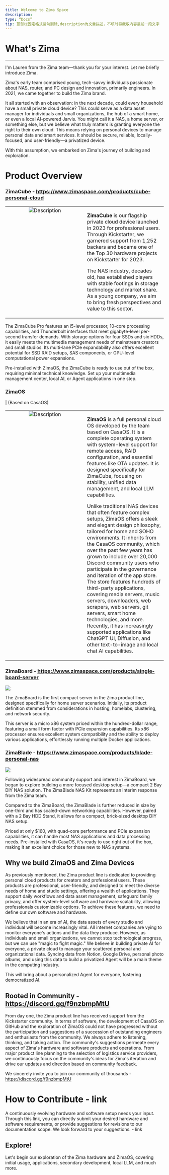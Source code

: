```yaml
---
title: Welcome to Zima Space
description:
type: “Docs”
tip: 顶部栏固定格式请勿删除,description为文章描述，不填时将截取内容最前一段文字
---
```

# What's Zima
-----------

I'm Lauren from the Zima team—thank you for your interest. Let me briefly introduce Zima.

  

Zima's early team comprised young, tech-savvy individuals passionate about NAS, router, and PC design and innovation, primarily engineers. In 2021, we came together to build the Zima brand.

  

It all started with an observation: in the next decade, could every household have a small private cloud device? This could serve as a data asset manager for individuals and small organizations, the hub of a smart home, or even a local AI-powered Jarvis. You might call it a NAS, a home server, or something else, but we believe what truly matters is granting everyone the right to their own cloud. This means relying on personal devices to manage personal data and smart services. It should be secure, reliable, locally-focused, and user-friendly—a privatized device.

  

With this assumption, we embarked on Zima's journey of building and exploration.

  

# Product Overview

### ZimaCube - https://www.zimaspace.com/products/cube-personal-cloud
<table style="width:100%; table-layout: fixed;">
  <tr>
    <td style="width:50%; text-align:center; vertical-align:top;">
      <img src="https://manage.icewhale.io/api/static/docs/1726730281869_copyImage.png" alt="Description" style="max-width:100%; height:auto;">
    </td>
    <td style="width:50%; text-align:left; vertical-align:top;">
      <p><strong>ZimaCube</strong> is our flagship private cloud device launched in 2023 for professional users. Through Kickstarter, we garnered support from 1,252 backers and became one of the Top 30 hardware projects on Kickstarter for 2023.</p>
      <p>The NAS industry, decades old, has established players with stable footings in storage technology and market share. As a young company, we aim to bring fresh perspectives and value to this sector.</p>
    </td>
  </tr>
</table>

The ZimaCube Pro features an i5-level processor, 10-core processing capabilities, and Thunderbolt interfaces that meet gigabyte-level per-second transfer demands. With storage options for four SSDs and six HDDs, it easily meets the multimedia management needs of mainstream creators and small studios. Its multi-lane PCIe expandability also offers excellent potential for SSD RAID setups, SAS components, or GPU-level computational power expansions.

  

Pre-installed with ZimaOS, the ZimaCube is ready to use out of the box, requiring minimal technical knowledge. Set up your multimedia management center, local AI, or Agent applications in one step.
  
### ZimaOS
| (Based on CasaOS)

<table style="width:100%; table-layout: fixed;">
  <tr>
    <td style="width:50%; text-align:center; vertical-align:top;">
      <img src="https://manage.icewhale.io/api/static/docs/1726730281869_copyImage.png" alt="Description" style="max-width:100%; height:auto;">
    </td>
    <td style="width:50%; text-align:left; vertical-align:top;">
      <p><strong>ZimaOS</strong> is a full personal cloud OS developed by the team based on CasaOS. It is a complete operating system with system-level support for remote access, RAID configuration, and essential features like OTA updates. It is designed specifically for ZimaCube, focusing on stability, unified data management, and local LLM capabilities.</p>
      <p>Unlike traditional NAS devices that often feature complex setups, ZimaOS offers a sleek and elegant design philosophy, tailored for home and SOHO environments. It inherits from the CasaOS community, which over the past few years has grown to include over 20,000 Discord community users who participate in the governance and iteration of the app store. The store features hundreds of third-party applications, covering media servers, music servers, downloaders, web scrapers, web servers, git servers, smart home technologies, and more. Recently, it has increasingly supported applications like ChatGPT UI, Diffusion, and other text-to-image and local chat AI capabilities.</p>
    </td>
  </tr>
</table>


  
### ZimaBoard - https://www.zimaspace.com/products/single-board-server

![](https://manage.icewhale.io/api/static/docs/1726730283238_copyImage.jpeg)

The ZimaBoard is the first compact server in the Zima product line, designed specifically for home server scenarios. Initially, its product definition stemmed from considerations in hosting, homelabs, clustering, and network security.

  

This server is a micro x86 system priced within the hundred-dollar range, featuring a small form factor with PCIe expansion capabilities. Its x86 processor ensures excellent system compatibility and the ability to deploy various applications, effortlessly running multiple Docker applications.

  
### ZimaBlade - https://www.zimaspace.com/products/blade-personal-nas

![](https://manage.icewhale.io/api/static/docs/1726730283931_copyImage.jpeg)

Following widespread community support and interest in ZimaBoard, we began to explore building a more focused desktop setup—a compact 2 Bay DIY NAS solution. The ZimaBlade NAS Kit represents an interim response from the Zima team.

  

Compared to the ZimaBoard, the ZimaBlade is further reduced in size by one-third and has scaled-down networking capabilities. However, paired with a 2 Bay HDD Stand, it allows for a compact, brick-sized desktop DIY NAS setup.

  

Priced at only $160, with quad-core performance and PCIe expansion capabilities, it can handle most NAS applications and data processing needs. Pre-installed with CasaOS, it's ready to use right out of the box, making it an excellent choice for those new to NAS systems.

  

Why we build ZimaOS and Zima Devices
------------------------------------

As previously mentioned, the Zima product line is dedicated to providing personal cloud products for creators and professional users. These products are professional, user-friendly, and designed to meet the diverse needs of home and studio settings, offering a wealth of applications. They support daily workflows and data asset management, safeguard family privacy, and offer system-level software and hardware scalability, allowing professionals customizable options. To achieve these features, we need to define our own software and hardware.

  

We believe that in an era of AI, the data assets of every studio and individual will become increasingly vital. All internet companies are vying to monitor everyone's actions and the data they produce. However, as individuals and small organizations, we cannot stop technological progress, but we can use "magic to fight magic." We believe in building private AI for everyone, a private cloud to manage your scattered personal and organizational data. Syncing data from Notion, Google Drive, personal photo albums, and using this data to build a privatized Agent will be a main theme in the computing industry.

  

This will bring about a personalized Agent for everyone, fostering democratized AI.

  

Rooted in Community - https://discord.gg/f9nzbmpMtU
---------------------------------------------------

From day one, the Zima product line has received support from the Kickstarter community. In terms of software, the development of CasaOS on GitHub and the exploration of ZimaOS could not have progressed without the participation and suggestions of a succession of outstanding engineers and enthusiasts from the community. We always adhere to listening, thinking, and taking action. The community's suggestions permeate every aspect of Zima's hardware and software products and operations. From major product line planning to the selection of logistics service providers, we continuously focus on the community's ideas for Zima's iteration and drive our updates and direction based on community feedback.

  

We sincerely invite you to join our community of thousands - https://discord.gg/f9nzbmpMtU

  

How to Contribute - link
========================

A continuously evolving hardware and software setup needs your input. Through this link, you can directly submit your desired hardware and software requirements, or provide suggestions for revisions to our documentation scope. We look forward to your suggestions. - link

  

Explore!
--------

Let's begin our exploration of the Zima hardware and ZimaOS, covering initial usage, applications, secondary development, local LLM, and much more.